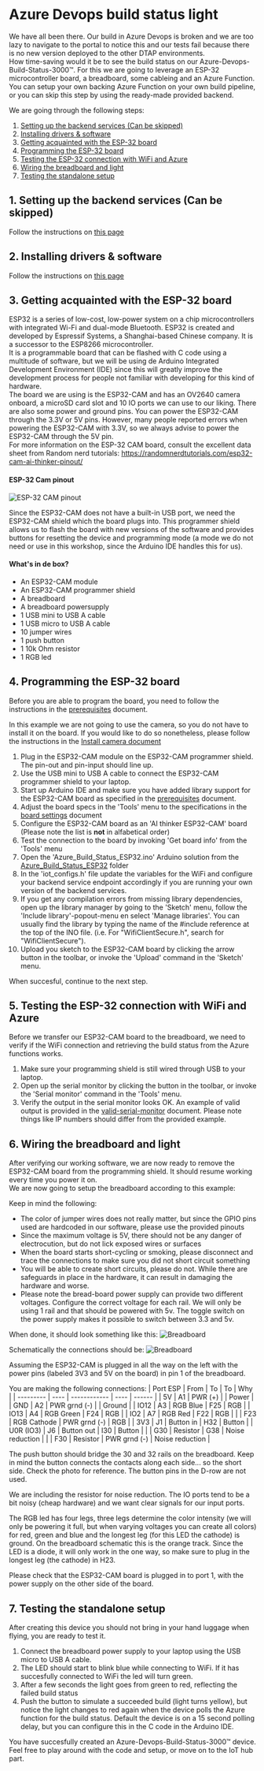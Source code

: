 # Azure Devops build status light

We have all been there. Our build in Azure Devops is broken and we are too lazy to navigate to the portal to notice this and our tests fail because there is no new version deployed to the other DTAP environments.  
How time-saving would it be to see the build status on our Azure-Devops-Build-Status-3000™. For this we are going to leverage an ESP-32 microcontroller board, a breadboard, some cableing and an Azure Function. You can setup your own backing Azure Function on your own build pipeline, or you can skip this step by using the ready-made provided backend.

We are going through the following steps: 
1. [Setting up the backend services (Can be skipped)](#1-setting-up-the-backend-services-can-be-skipped)
1. [Installing drivers & software](#2-installing-drivers--software)
1. [Getting acquainted with the ESP-32 board](#3-getting-acquainted-with-the-esp-32-board)
1. [Programming the ESP-32 board](#4-programming-the-esp-32-board)
1. [Testing the ESP-32 connection with WiFi and Azure](#5-testing-the-esp-32-connection-with-wifi-and-azure)
1. [Wiring the breadboard and light](#6-wiring-the-breadboard-and-light)
1. [Testing the standalone setup](#7-testing-the-standalone-setup)

## 1. Setting up the backend services (Can be skipped)
Follow the instructions on [this page](/azure-backend-services.md)
## 2. Installing drivers & software
Follow the instructions on [this page](/prerequisites.md)
## 3. Getting acquainted with the ESP-32 board
ESP32 is a series of low-cost, low-power system on a chip microcontrollers with integrated Wi-Fi and dual-mode Bluetooth. ESP32 is created and developed by Espressif Systems, a Shanghai-based Chinese company. It is a successor to the ESP8266 microcontroller.  
It is a programmable board that can be flashed with C code using a multitude of software, but we will be using de Arduino Integrated Development Environment (IDE) since this will greatly improve the development process for people not familiar with developing for this kind of hardware.  
The board we are using is the ESP32-CAM and has an OV2640 camera onboard, a microSD card slot and 10 IO ports we can use to our liking. There are also some power and ground pins. You can power the ESP32-CAM through the 3.3V or 5V pins. However, many people reported errors when powering the ESP32-CAM with 3.3V, so we always advise to power the ESP32-CAM through the 5V pin.  
For more information on the ESP-32 CAM board, consult the excellent data sheet from Random nerd tutorials: https://randomnerdtutorials.com/esp32-cam-ai-thinker-pinout/

#### ESP-32 Cam pinout 
![ESP-32 CAM pinout](/wrkshpz/images/ESP32-CAM-pinout-new.webp "ESP-32 pinout")

Since the ESP32-CAM does not have a built-in USB port, we need the ESP32-CAM shield which the board plugs into. This programmer shield allows us to flash the board with new versions of the software and provides buttons for resetting the device and programming mode (a mode we do not need or use in this workshop, since the Arduino IDE handles this for us).  

#### What's in de box?
- An ESP32-CAM module
- An ESP32-CAM programmer shield 
- A breadboard
- A breadboard powersupply
- 1 USB mini to USB A cable 
- 1 USB micro to USB A cable
- 10 jumper wires
- 1 push button
- 1 10k Ohm resistor
- 1 RGB led

## 4. Programming the ESP-32 board
Before you are able to program the board, you need to follow the instructions in the [prerequisites](/prerequisites.md) document.  

In this example we are not going to use the camera, so you do not have to install it on the board. If you would like to do so nonetheless, please follow the instructions in the [Install camera document](/install-camera.md)  

1. Plug in the ESP32-CAM module on the ESP32-CAM programmer shield. The pin-out and pin-input should line up.  
1. Use the USB mini to USB A cable to connect the ESP32-CAM programmer shield to your laptop.
1. Start up Arduino IDE and make sure you have added library support for the ESP32-CAM board as specified in the [prerequisites](/prerequisites.md) document.
1. Adjust the board specs in the 'Tools' menu to the specifications in the [board settings](/board-settings.md) document
1. Configure the ESP32-CAM board as an 'AI thinker ESP32-CAM' board (Please note the list is **not** in alfabetical order)
1. Test the connection to the board by invoking 'Get board info' from the 'Tools' menu
1. Open the 'Azure_Build_Status_ESP32.ino' Arduino solution from the [Azure_Build_Status_ESP32](/Azure_Build_Status_ESP32) folder
1. In the 'iot_configs.h' file update the variables for the WiFi and configure your backend service endpoint accordingly if you are running your own version of the backend services.
1. If you get any compilation errors from missing library dependencies, open up the library manager by going to the 'Sketch' menu, follow the 'Include library'-popout-menu en select 'Manage libraries'. You can usually find the library by typing the name of the #include reference at the top of the INO file. (i.e. For "WifiClientSecure.h", search for "WifiClientSecure").
1. Upload you sketch to the ESP32-CAM board by clicking the arrow button in the toolbar, or invoke the 'Upload' command in the 'Sketch' menu.

When succesful, continue to the next step.

## 5. Testing the ESP-32 connection with WiFi and Azure
Before we transfer our ESP32-CAM board to the breadboard, we need to verify if the WiFi connection and retrieving the build status from the Azure functions works.

1. Make sure your programming shield is still wired through USB to your laptop. 
1. Open up the serial monitor by clicking the button in the toolbar, or invoke the 'Serial monitor' command in the 'Tools' menu.
1. Verify the output in the serial monitor looks OK. An example of valid output is provided in the [valid-serial-monitor](/valid-serial-monitor.md) document. Please note things like IP numbers should differ from the provided example.

## 6. Wiring the breadboard and light
After verifying our working software, we are now ready to remove the ESP32-CAM board from the programming shield. It should resume  working every time you power it on.  
We are now going to setup the breadboard according to this example:

Keep in mind the following:  
- The color of jumper wires does not really matter, but since the GPIO pins used are hardcoded in our software, please use the provided pinouts
- Since the maximum voltage is 5V, there should not be any danger of electrocution, but do not lick exposed wires or surfaces
- When the board starts short-cycling or smoking, please disconnect and trace the connections to make sure you did not short circuit something
- You will be able to create short circuits, please do not. While there are safeguards in place in the hardware, it can result in damaging the hardware and worse.
- Please note the bread-board power supply can provide two different voltages. Configure the correct voltage for each rail. We will only be using 1 rail and that should be powered with 5v. The toggle switch on the power supply makes it possible to switch between 3.3 and 5v.

When done, it should look something like this: 
![Breadboard](/wrkshpz/images/breadboard-photo.jpg)

Schematically the connections should be:
![Breadboard](/wrkshpz/images/breadboard-schematic.png)

Assuming the ESP32-CAM is plugged in all the way on the left with the power pins (labeled 3V3 and 5V on the board) in pin 1 of the breadboard.

You are making the following connections:
| Port ESP  | From | To           | To   | Why    |
| --------- | ---- | ------------ | ---- | ------ |
| 5V        | A1   | PWR (+)      |      | Power  |
| GND       | A2   | PWR grnd (-) |      | Ground |
| IO12      | A3   | RGB Blue     | F25  | RGB    |
| IO13      | A4   | RGB Green    | F24  | RGB    |
| IO2       | A7   | RGB Red      | F22  | RGB    |
|           | F23  | RGB Cathode  | PWR grnd (-) | RGB |
| 3V3       | J1   | Button in    | H32  | Button |
| U0R (IO3) | J6   | Button out   | I30  | Button |
|           | G30  | Resistor     | G38  | Noise reduction |
|           | F30  | Resistor     | PWR grnd (-) | Noise reduction |

The push button should bridge the 30 and 32 rails on the breadboard. Keep in mind the button connects the contacts along each side... so the short side. Check the photo for reference. The button pins in the D-row are not used.

We are including the resistor for noise reduction. The IO ports tend to be a bit noisy (cheap hardware) and we want clear signals for our input ports.

The RGB led has four legs, three legs determine the color intensity (we will only be powering it full, but when varying voltages you can create all colors) for red, green and blue and the longest leg (for this LED the cathode) is ground. On the breadboard schematic this is the orange track. Since the LED is a diode, it will only work in the one way, so make sure to plug in the longest leg (the cathode) in H23.

Please check that the ESP32-CAM board is plugged in to port 1, with the power supply on the other side of the board.

## 7. Testing the standalone setup
After creating this device you should not bring in your hand luggage when flying, you are ready to test it.

1. Connect the breadboard power supply to your laptop using the USB micro to USB A cable.
1. The LED should start to blink blue while connecting to WiFi. If it has succesfully connected to WiFi the led will turn green. 
1. After a few seconds the light goes from green to red, reflecting the failed build status
1. Push the button to simulate a succeeded build (light turns yellow), but notice the light changes to red again when the device polls the Azure function for the build status. Default the device is on a 15 second polling delay, but you can configure this in the C code in the Arduino IDE.

You have succesfully created an Azure-Devops-Build-Status-3000™ device. Feel free to play around with the code and setup, or move on to the IoT hub part.
